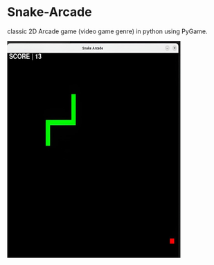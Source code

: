 # Snake-Arcade

classic 2D Arcade game (video game genre) in python using PyGame.

<img src="./screenshot.jpg" width="400" height="500">
